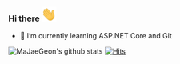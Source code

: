 ### Hi there <img src="https://raw.githubusercontent.com/ABSphreak/ABSphreak/master/gifs/Hi.gif" width="30px">
- 🌱 I’m currently learning ASP.NET Core and Git
 
![MaJaeGeon's github stats](https://github-readme-stats.vercel.app/api?username=MaJAeGeon&show_icons=true&theme=gradient&bg_color=DEG,845EC2,D65DB1,FF6F91,FF9671,FFC75F,F9F871&text_color=fff&title_color=fff&icon_color=fff)
[![Hits](https://hits.seeyoufarm.com/api/count/incr/badge.svg?url=https%3A%2F%2Fgithub.com%2FMaJaeGeon&count_bg=%2300AAFF&title_bg=%232D2D2D&icon=dot-net.svg&icon_color=%23FFFFFF&title=hits&edge_flat=false)](https://hits.seeyoufarm.com)
<!--
**MaJaeGeon/MaJaeGeon** is a ✨ _special_ ✨ repository because its `README.md` (this file) appears on your GitHub profile.

Here are some ideas to get you started:

- 🔭 I’m currently working on ...
- 🌱 I’m currently learning ...
- 👯 I’m looking to collaborate on ...
- 🤔 I’m looking for help with ...
- 💬 Ask me about ...
- 📫 How to reach me: ...
- 😄 Pronouns: ...
- ⚡ Fun fact: ...
-->
